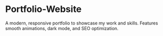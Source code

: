 # Portfolio-Website
A modern, responsive portfolio to showcase my work and skills. Features smooth animations, dark mode, and SEO optimization.
